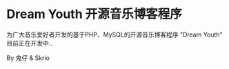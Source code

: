 Dream Youth 开源音乐博客程序
==========
为广大音乐爱好者开发的基于PHP、MySQL的开源音乐博客程序
"Dream Youth"
目前正在开发中..

By 鬼仔 & Skrio
